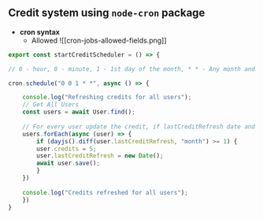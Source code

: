 ## Credit system using `node-cron` package
- **cron syntax**
	- Allowed 
![[cron-jobs-allowed-fields.png]]
```js
export const startCreditScheduler = () => {

// 0 - hour, 0 - minute, 1 - 1st day of the month, * * - Any month and any day of the week

cron.schedule("0 0 1 * *", async () => {

	console.log("Refreshing credits for all users");	
	// Get All Users
	const users = await User.find();
	
	// For every user update the credit, if lastCreditRefresh date and present date has difference of more than or equal to 1 month
	users.forEach(async (user) => {
		if (dayjs().diff(user.lastCreditRefresh, "month") >= 1) {
		user.credits = 5;
		user.lastCreditRefresh = new Date();
		await user.save();
		}
	})
	
	console.log("Credits refreshed for all users");
	})
}
```